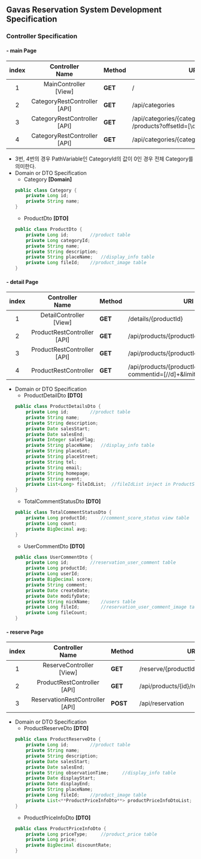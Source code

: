 ## Gavas Reservation System Development Specification

### Controller Specification
#### - **main** Page

|index|Controller<br/> Name |Method   |URI     |Return   |Service |
|:-:|:-:|---|---|:-:|:-:|
|1|MainController<br/>[View]   |**GET**   |/   |`ModelAndView`   |None   |
|2|CategoryRestController<br/>[API]   |**GET**   |/api/categories   |`Category`   |CategoryService   |
|3|CategoryRestController<br/>[API]   |**GET**   |/api/categories/{categoryId}<br/>/products?offsetId=[\\d]+   |`ProductDto`   |ProductService   |
|4|CategoryRestController<br/>[API]   |**GET**   |/api/categories/{categoryId}/productscount   |`Long`   |ProductService   |

- 3번, 4번의 경우 PathVariable인 CategoryId의 값이 0인 경우 전체 Category를 의미한다.
- Domain or DTO Specification
    - Category **[Domain]**
    ```java
    public class Category {
        private Long id;
        private String name;
    }
    ```
    - ProductDto **[DTO]**
    ```java
    public class ProductDto {
        private Long id;        //product table
        private Long categoryId;
        private String name;
        private String description;
        private String placeName;   //display_info table
        private Long fileId;    //product_image table
    }
    ```

#### - **detail** Page

|index|Controller<br/> Name |Method   |URI     |Return   |Service |
|:-:|:-:|---|---|:-:|:-:|
|1|DetailController<br/>[View]   |**GET**   |/details/{productId}   |`ModelAndView`<br/>`.addObject(productId)` |None   |
|2|ProductRestController<br/>[API]   |**GET**   |/api/products/{productId}/details   |`ProductDetailsDto`   |ProductService   |
|3|ProductRestController<br/>[API]   |**GET**   |/api/products/{productId}/commentsstatus   |`TotalCommentStatusDto`   |userCommentService   |
|4|ProductRestController   |**GET**   |/api/products/{productId}/usercommnets?<br/>commentid=[//d]+&limit=[//d]+   |`List<userCommentDtoList>`   |UserCommentService   |

- Domain or DTO Specification
    - ProductDetailDto **[DTO]**
    ```java
    public class ProductDetailsDto {
        private Long id;        //product table
        private String name;
        private String description;
        private Date salesStart;
        private Date salesEnd;
        private Integer salesFlag;
        private String placeName;   //display_info table
        private String placeLot;
        private String placeStreet;
        private String tel;
        private String email;
        private String homepage;
        private String event;
        private List<Long> fileIdList;  //fileIdList inject in ProductService and selected from FileDao
    }
    ```
    - TotalCommentStatusDto **[DTO]**
    ```java
    public class TotalCommentStatusDto {
        private Long productId;     //comment_score_status view table
        private Long count;
        private BigDecimal avg;
    }
    ```
    - UserCommentDto **[DTO]**
    ```java
    public class UserCommentDto {
        private Long id;        //reservation_user_comment table
        private Long productId;
        private Long userId;
        private BigDecimal score;
        private String comment;
        private Date createDate;
        private Date modifyDate;
        private String nickName;    //users table
        private Long fileId;        //reservation_user_comment_image table
        private Long fileCount;
    }
    ```

#### - **reserve** Page

|index|Controller<br/> Name |Method   |URI     |Return   |Service |
|:-:|:-:|---|---|:-:|:-:|
|1|ReserveController<br/>[View]   |**GET**   |/reserve/{productId}   |`ModelAndView`<br/>`.addObject(productId)`   |None  |
|2|ProductRestController<br/>[API]   |**GET**   |/api/products/{id}/reserveinformation   |`ProductReserveDto`   |ProductService  |
|3|ReservationRestController<br>[API]   |**POST**   |/api/reservation   |`Success or Fail`   |ReservationService   |

- Domain or DTO Specification
    - ProductReserveDto **[DTO]**
    ```java
    public class ProductReserveDto {
        private Long id;        //product table
        private String name;
        private String description;
        private Date salesStart;
        private Date salesEnd;
        private String observationTime;     //display_info table
        private Date displayStart;
        private Date displayEnd;
        private String placeName;
        private Long fileId;    //product_image table
        private List<**ProductPriceInfoDto**> productPriceInfoDtoList;
    }
    ```
    - ProductPriceInfoDto **[DTO]**
    ```java
    public class ProductPriceInfoDto {
        private Long priceType;     //product_price table
        private Long price;
        private BigDecimal discountRate;
    }
    ```